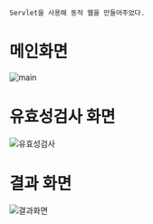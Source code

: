 ```
Servlet을 사용해 동적 웹을 만들어주었다.
```
# 메인화면
![main](https://user-images.githubusercontent.com/41807132/136554186-f51c534b-a3e6-4f68-a351-498269cafcf8.JPG)

# 유효성검사 화면
![유효성검사](https://user-images.githubusercontent.com/41807132/136554195-d1ba6f7b-44d6-480e-b474-537bf167a678.JPG)

# 결과 화면
![결과화면](https://user-images.githubusercontent.com/41807132/136554192-5960d210-2e2d-4d39-b651-e623601cd6df.JPG)
